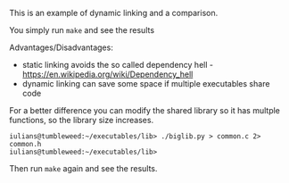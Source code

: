 This is an example of dynamic linking and a comparison.

You simply run `make` and see the results

Advantages/Disadvantages:
- static linking avoids the so called dependency hell - https://en.wikipedia.org/wiki/Dependency_hell
- dynamic linking can save some space if multiple executables share code

For a better difference you can modify the shared library so it has multple functions, so the library size increases.

```
iulians@tumbleweed:~/executables/lib> ./biglib.py > common.c 2> common.h
iulians@tumbleweed:~/executables/lib>
```
Then run `make` again and see the results.


